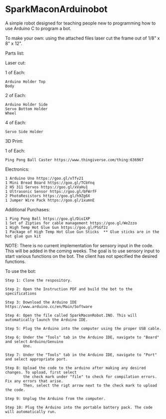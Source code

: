# SparkMaconArduinobot
A simple robot designed for teaching people new to programming how to use Arduino C to program a bot.

To make your own: using the attached files laser cut the frame out of 1/8" x 8" x 12".

Parts list:

Laser cut:
  
  1 of Each:
  
    Arduino Holder Top    
    Body  
    
  2 of Each:
    
    Arduino Holder Side
    Servo Bottom Holder
    Wheel
    
  4 of Each:
    
    Servo Side Holder
 
 3D Print:
 
  1 of Each:
   
    Ping Pong Ball Caster https://www.thingiverse.com/thing:636967
 
 Electronics:
  
    1 Arduino Uno https://goo.gl/xTfv21
    1 Mini Bread Board https://goo.gl/TCbYnq
    2 HS 311 Servos https://goo.gl/xVaHu1
    1 Ultrasonic Sensor https://goo.gl/bFWrfF
    2 PhotoResistors https://goo.gl/h9Zg6X
    1 Jumper Wire Pack https://goo.gl/1xumnE
  
  Additional Purchases:
    
    1 Ping Pong Ball https://goo.gl/Dio1XP
    1 Set of Zipties for cable management https://goo.gl/We2zzo
    1 High Temp Hot Glue Gun https://goo.gl/PSGf2z
    1 Package of High Temp Hot Glue Gun Sticks  ** Glue sticks are in the hot glue gun kit
    
NOTE: There is no current implementation for sensory input in the code. This will be added in the coming weeks.
      The goal is to use sensory input to start various functions on the bot. The client has not specified
      the desired functions. 
      
      
To use the bot:

    Step 1: Clone the respository. 
    
    Step 2: Open the Instruction PDF and build the bot to the specifications
    
    Step 3: Download the Arduino IDE https://www.arduino.cc/en/Main/Software
    
    Step 4: Open the file called SparkMaconRobot.INO. This will automatically launch the Arduino IDE.
    
    Step 5: Plug the Arduino into the computer using the proper USB cable.
    
    Step 6: Under the "Tools" tab in the Arduino IDE, navigate to "Board" and select Arduino/Genuino 
            Uno.
    
    Step 7: Under the "Tools" tab in the Arduino IDE, navigate to "Port" and select appropriate port.
    
    Step 8: Upload the code to the arduino after making any desired changes. To upload, first select 
            the check mark under "file" to check for compilation errors. Fix any errors that arise. 
            Then, select the rigt arrow next to the check mark to upload the code.
            
    Step 9: Unplug the Arduino from the computer.
    
    Step 10: Plug the Arduino into the portable battery pack. The code will automatically run. 
